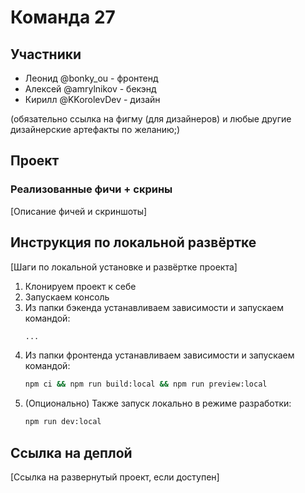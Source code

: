 # Команда 27

## Участники
- Леонид @bonky_ou - фронтенд
- Алексей @amrylnikov - бекэнд
- Кирилл @KKorolevDev - дизайн

(обязательно ссылка на фигму (для дизайнеров) и любые другие дизайнерские артефакты по желанию;)

## Проект

### Реализованные фичи + скрины
[Описание фичей и скриншоты]

## Инструкция по локальной развёртке

[Шаги по локальной установке и развёртке проекта]

1. Клонируем проект к себе
2. Запускаем консоль
3. Из папки бэкенда устанавливаем зависимости и запускаем командой:
    ```sh
    ...
    ```
4. Из папки фронтенда устанавливаем зависимости и запускаем командой: 
    ```sh
    npm ci && npm run build:local && npm run preview:local
    ```
5. (Опционально) Также запуск локально в режиме разработки:
    ```sh 
   npm run dev:local 
   ```

## Ссылка на деплой
[Ссылка на развернутый проект, если доступен]
